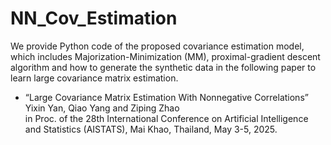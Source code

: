 # NN_Cov_Estimation

We provide Python code of the proposed covariance estimation model, which includes Majorization-Minimization (MM), proximal-gradient descent algorithm and how to generate the synthetic data in the following paper to learn large covariance matrix estimation.

* “Large Covariance Matrix Estimation With Nonnegative Correlations”  
Yixin Yan, Qiao Yang and Ziping Zhao  
in Proc. of the 28th International Conference on Artificial Intelligence and Statistics (AISTATS), Mai Khao, Thailand, May 3-5, 2025.
